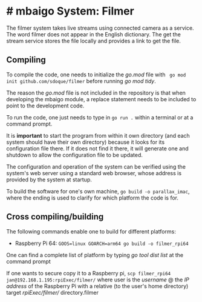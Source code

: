 # # mbaigo System: Filmer

The filmer system takes live streams using connected camera as a service. 
The word filmer does not appear in the English dictionary.
The get the stream service stores the file locally and provides a link to get the file.

## Compiling
To compile the code, one needs to initialize the *go.mod* file with ``` go mod init github.com/sdoque/filmer``` before running *go mod tidy*.

The reason the *go.mod* file is not included in the repository is that when developing the mbaigo module, a replace statement needs to be included to point to the development code.

To run the code, one just needs to type in ```go run .``` within a terminal or at a command prompt.

It is **important** to start the program from within it own directory (and each system should have their own directory) because it looks for its configuration file there. If it does not find it there, it will generate one and shutdown to allow the configuration file to be updated.

The configuration and operation of the system can be verified using the system's web server using a standard web browser, whose address is provided by the system at startup.

To build the software for one's own machine,
```go build -o parallax_imac```, where the ending is used to clarify for which platform the code is for.


## Cross compiling/building
The following commands enable one to build for different platforms:
- Raspberry Pi 64: ```GOOS=linux GOARCH=arm64 go build -o filmer_rpi64```

One can find a complete list of platform by typing *‌go tool dist list* at the command prompt

If one wants to secure copy it to a Raspberry pi,
`scp filmer_rpi64 jan@192.168.1.195:rpiExec/filmer/` where user is the *username* @ the *IP address* of the Raspberry Pi with a relative (to the user's home directory) target *rpiExec/filmer/* directory.filmer
